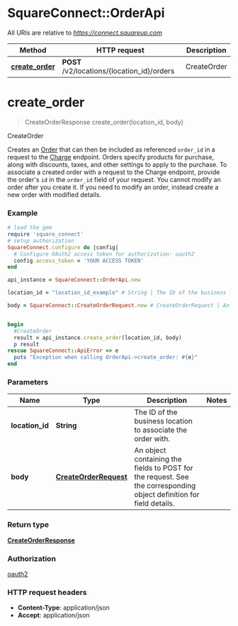 # SquareConnect::OrderApi

All URIs are relative to *https://connect.squareup.com*

Method | HTTP request | Description
------------- | ------------- | -------------
[**create_order**](OrderApi.md#create_order) | **POST** /v2/locations/{location_id}/orders | CreateOrder


# **create_order**
> CreateOrderResponse create_order(location_id, body)

CreateOrder

Creates an [Order](#type-order) that can then be included as referenced `order_id` in a request to the [Charge](#endpoint-charge) endpoint. Orders specify products for purchase, along with discounts, taxes, and other settings to apply to the purchase.  To associate a created order with a request to the Charge endpoint, provide the order's `id` in the `order_id` field of your request.  You cannot modify an order after you create it. If you need to modify an order, instead create a new order with modified details.

### Example
```ruby
# load the gem
require 'square_connect'
# setup authorization
SquareConnect.configure do |config|
  # Configure OAuth2 access token for authorization: oauth2
  config.access_token = 'YOUR ACCESS TOKEN'
end

api_instance = SquareConnect::OrderApi.new

location_id = "location_id_example" # String | The ID of the business location to associate the order with.

body = SquareConnect::CreateOrderRequest.new # CreateOrderRequest | An object containing the fields to POST for the request.  See the corresponding object definition for field details.


begin
  #CreateOrder
  result = api_instance.create_order(location_id, body)
  p result
rescue SquareConnect::ApiError => e
  puts "Exception when calling OrderApi->create_order: #{e}"
end
```

### Parameters

Name | Type | Description  | Notes
------------- | ------------- | ------------- | -------------
 **location_id** | **String**| The ID of the business location to associate the order with. | 
 **body** | [**CreateOrderRequest**](CreateOrderRequest.md)| An object containing the fields to POST for the request.  See the corresponding object definition for field details. | 

### Return type

[**CreateOrderResponse**](CreateOrderResponse.md)

### Authorization

[oauth2](../README.md#oauth2)

### HTTP request headers

 - **Content-Type**: application/json
 - **Accept**: application/json



